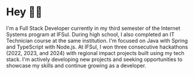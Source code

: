# Hey 👋🏻

I'm a Full Stack Developer currently in my third semester of the Internet Systems program at IFSul. During high school, I also completed an IT Technician course at the same institution. I'm focused on Java with Spring and TypeScript with Node.js.
At IFSul, I won three consecutive hackathons (2022, 2023, and 2024) with regional impact projects built using my tech stack. I'm actively developing new projects and seeking opportunities to showcase my skills and continue growing as a developer.

